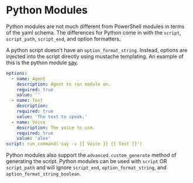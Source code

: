 # Python Modules

Python modules are not much different from PowerShell modules in terms of the yaml schema. The differences for Python come in with the `script`, `script_path`, `script_end`, and option formatters.

A python script doesn't have an `option_format_string`. Instead, options are injected into the script directly using mustache templating. An example of this is the python module [say](https://github.com/BC-SECURITY/Empire/blob/master/empire/server/modules/python/trollsploit/osx/say.yaml).

```yaml
options:
  - name: Agent
    description: Agent to run module on.
    required: true
    value: ''
  - name: Text
    description:
    required: true
    value: 'The text to speak.'
  - name: Voice
    description: The voice to use.
    required: true
    value: 'alex'
script: run_command('say -v {{ Voice }} {{ Text }}')
```

Python modules also support the `advanced.custom_generate` method of generating the script. Python modules can be used with `script` OR `script_path` and will ignore `script_end`, `option_format_string`, and `option_format_string_boolean`.
